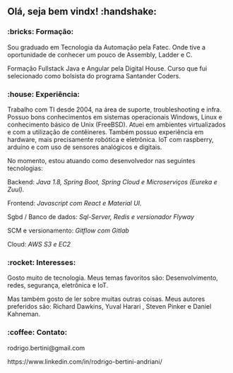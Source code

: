 <h2> Olá, seja bem vindx! :handshake:	
  
  <h3> :bricks: Formação: </h3>
  <p> Sou graduado em Tecnologia da Automação pela Fatec. Onde tive a oportunidade de conhecer um pouco de Assembly, Ladder e C.</p>
  <p> Formação Fullstack Java e Angular pela Digital House. Curso que fui selecionado como bolsista do programa Santander Coders.</p>
  
  <h3> :house: Experiência: </h3>
   <p> Trabalho com TI desde 2004, na área de suporte, troubleshooting e infra. Possuo bons conhecimentos em sistemas operacionais Windows, Linux e conhecimento básico de Unix (FreeBSD). Atuei em ambientes virtualizados e com a utilização de contêineres. Também possuo experiência em hardware, mais precisamente robótica e eletrônica. IoT com raspberry, arduíno e com uso de sensores analógicos e digitais. </p>
   <p> No momento, estou atuando como desenvolvedor nas seguintes tecnologias: </p>
    <p> Backend: <i> Java 1.8, Spring Boot, Spring Cloud e Microserviços (Eureka e Zuul). </i> </p>
    <p> Frontend: <i> Javascript com React e Material UI. </i> </p>
    <p> Sgbd / Banco de dados: <i> Sql-Server, Redis e versionador Flyway </i> </p>
    <p> SCM e versionamento: <i> Gitflow com Gitlab </i> </p>
    <p> Cloud: <i> AWS S3 e EC2 </i> </p>
     
   <h3>:rocket: Interesses:</h3>
    <p> Gosto muito de tecnologia. Meus temas favoritos são: Desenvolvimento, redes, segurança, eletrônica e IoT.</p>
    <p> Mas também gosto de ler sobre muitas outras coisas. Meus autores preferidos são: Richard Dawkins, Yuval Harari , Steven Pinker e Daniel Kahneman. </p>

   <h3>:coffee: Contato:</h3>
    <p> rodrigo.bertini@gmail.com  </p>
    <p> https://www.linkedin.com/in/rodrigo-bertini-andriani/ </p>
